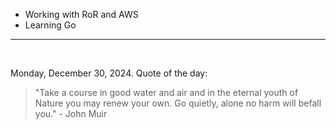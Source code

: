 - Working with RoR and AWS
- Learning Go

---

<br>

<!-- quote_marker -->
Monday, December 30, 2024. Quote of the day:

> "Take a course in good water and air and in the eternal youth of Nature you may renew your own. Go quietly, alone no harm will befall you." - John Muir
